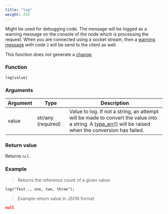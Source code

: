 ```yaml
---
title: "log"
weight: 225
---
```


Might be used for debugging code. The message will be logged as a warning message on the console of the node which is processing the request.
When you are connected using a socket stream, then a [warning message](../../listening/warning) with code `2` will be send to the client as well.

This function does *not* generate a [change](../../overview/changes).

### Function

`log(value)`

### Arguments

Argument | Type | Description
-------- | ---- | -----------
value | str/any (required) | Value to log. If not a string, an attempt will be made to convert the value into a string. A [type_err()](../../errors/type_err) will be raised when the conversion has failed.

### Return value

Returns `nil`.

### Example

> Returns the reference count of a given value:

```thingsdb,json_response
log("Test.., one, two, three");
```

> Example return value in JSON format

```json
null
```

